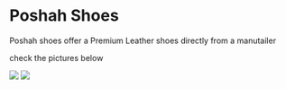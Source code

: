 <html>
  <head>
    <title>Poshah
    </title>
  </head>
  <body>
  <h1> Poshah Shoes
  </h1>
    <p>Poshah shoes offer a Premium Leather shoes directly from a manutailer</p>
    <p>check the pictures below</p>
    <div class="wing1" background-color:#EFEFEF">
    <img style="width:"600;height:400" src="https://italianshoescompany.com/cdn/shop/files/img2_95bc1a9c-21a0-4ec7-a450-d44f3254956e.jpg?v=1745311321&width=600">
    <img style="width:"600;height:400" src="https://italianshoescompany.com/cdn/shop/files/0114_Layer-14.png?v=1705797921&width=600">
    <img style="width:"600;height:400" src="https://italianshoescompany.com/cdn/shop/files/0114_Layer-14.png?v=1705797921&width=600>
  </body>
</html>
